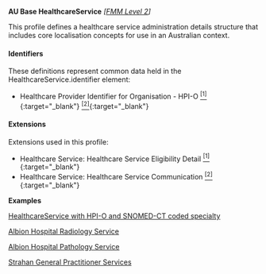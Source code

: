 **AU Base HealthcareService** *[[FMM Level 2](guidance.html)]*

This profile defines a healthcare service administration details structure that includes core localisation concepts for use in an Australian context.

#### Identifiers
These definitions represent common data held in the HealthcareService.identifier element:
* Healthcare Provider Identifier for Organisation - HPI-O [<sup>[1]</sup>](http://ns.electronichealth.net.au/id/hi/hpio/1.0/index.html){:target="_blank"} [<sup>[2]</sup>](http://meteor.aihw.gov.au/content/index.phtml/itemId/426830){:target="_blank"}

#### Extensions
Extensions used in this profile:
* Healthcare Service: Healthcare Service Eligibility Detail [<sup>[1]</sup>](http://hl7.org.au/fhir/StructureDefinition/healthcareservice-eligibility-detail){:target="_blank"}
* Healthcare Service: Healthcare Service Communication [<sup>[2]</sup>](http://hl7.org.au/fhir/StructureDefinition/healthcareservice-communication){:target="_blank"}

**Examples**

[HealthcareService with HPI-O and SNOMED-CT coded specialty](HealthcareService-example0.html)

[Albion Hospital Radiology Service](HealthcareService-example1.html)

[Albion Hospital Pathology Service](HealthcareService-example2.html)

[Strahan General Practitioner Services](HealthcareService-example3.html)

